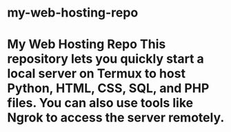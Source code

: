# my-web-hosting-repo
# My Web Hosting Repo  This repository lets you quickly start a local server on Termux to host Python, HTML, CSS, SQL, and PHP files.  You can also use tools like Ngrok to access the server remotely.
